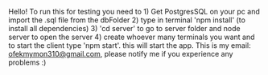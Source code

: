 Hello!
To run this for testing you need to 1) Get PostgresSQL on your pc and import the .sql file from the dbFolder
                                    2) type in terminal 'npm install' (to install all dependencies)
                                    3) 'cd server' to go to server folder and node server to open the server
                                    4) create whoever many terminals you want and to start the client type 'npm start'. this will start the app.
This is my email: ofekmymon310@gmail.com, please notify me if you experience any problems :)

